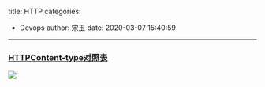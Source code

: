 title: HTTP
categories:
 - Devops
author: 宋玉
date: 2020-03-07 15:40:59
---

### [HTTPContent-type对照表](https://tool.oschina.net/commons/)
![](https://cdn.nlark.com/yuque/0/2020/png/394169/1583055009084-5d8c96d5-5a46-43a2-ac7e-737bc243dda4.png#align=left&display=inline&height=769&originHeight=769&originWidth=1440&size=0&status=done&style=none&width=1440)
